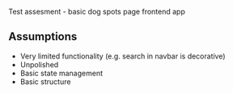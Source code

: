 
Test assesment - basic dog spots page frontend app

## Assumptions  
  
- Very limited functionality (e.g. search in navbar is decorative)
- Unpolished
- Basic state management
- Basic structure
